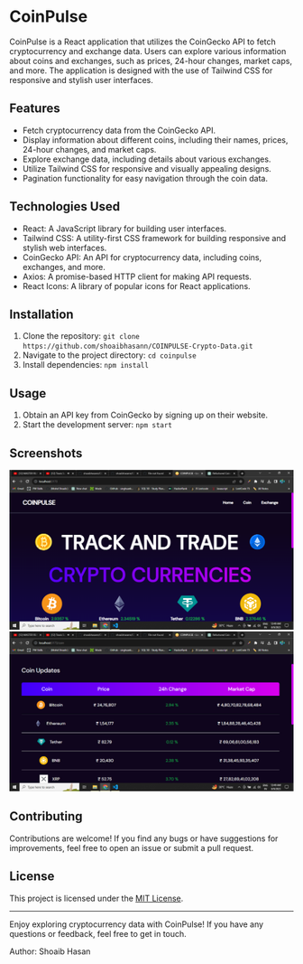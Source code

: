 # CoinPulse

CoinPulse is a React application that utilizes the CoinGecko API to fetch cryptocurrency and exchange data. Users can explore various information about coins and exchanges, such as prices, 24-hour changes, market caps, and more. The application is designed with the use of Tailwind CSS for responsive and stylish user interfaces.

## Features

- Fetch cryptocurrency data from the CoinGecko API.
- Display information about different coins, including their names, prices, 24-hour changes, and market caps.
- Explore exchange data, including details about various exchanges.
- Utilize Tailwind CSS for responsive and visually appealing designs.
- Pagination functionality for easy navigation through the coin data.

## Technologies Used

- React: A JavaScript library for building user interfaces.
- Tailwind CSS: A utility-first CSS framework for building responsive and stylish web interfaces.
- CoinGecko API: An API for cryptocurrency data, including coins, exchanges, and more.
- Axios: A promise-based HTTP client for making API requests.
- React Icons: A library of popular icons for React applications.

## Installation

1. Clone the repository: `git clone https://github.com/shoaibhasann/COINPULSE-Crypto-Data.git`
2. Navigate to the project directory: `cd coinpulse`
3. Install dependencies: `npm install`

## Usage

1. Obtain an API key from CoinGecko by signing up on their website.
2. Start the development server: `npm start`

## Screenshots

![Screenshot 1](/screenshots/screenshot1.png)
![Screenshot 2](/screenshots/screenshot2.png)

## Contributing

Contributions are welcome! If you find any bugs or have suggestions for improvements, feel free to open an issue or submit a pull request.

## License

This project is licensed under the [MIT License](LICENSE).

---

Enjoy exploring cryptocurrency data with CoinPulse! If you have any questions or feedback, feel free to get in touch.

Author: Shoaib Hasan


